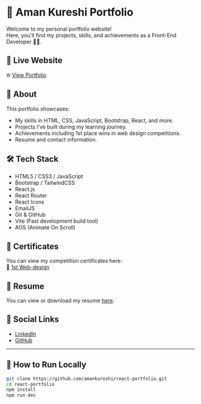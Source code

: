 # 💼 Aman Kureshi Portfolio

Welcome to my personal portfolio website!  
Here, you'll find my projects, skills, and achievements as a Front-End Developer 👨‍💻.

## 🚀 Live Website

🌐 [View Portfolio](https://amankureshi.vercel.app/)

## 📌 About

This portfolio showcases:

- My skills in HTML, CSS, JavaScript, Bootstrap, React, and more.
- Projects I’ve built during my learning journey.
- Achievements including 1st place wins in web design competitions.
- Resume and contact information.

## 🛠️ Tech Stack

- HTML5 / CSS3 / JavaScript
- Bootstrap / TailwindCSS
- React.js
- React Router
- React Icons
- EmailJS
- Git & GitHub
- Vite (Fast development build tool)
- AOS (Animate On Scroll)

## 🔗 Certificates

You can view my competition certificates here:  
📂 [1st Web-design](https://drive.google.com/drive/folders/199jgstGOC2N0tlEhWH2CYvhw21M4c-04?usp=sharing)

## 📃 Resume

You can view or download my resume [here](./src/assets/aman-resume.pdf).

## 🔗 Social Links

- [LinkedIn](linkedin.com/in/aman-kureshi/)
- [GitHub](https://github.com/amankureshi)

---

## 📂 How to Run Locally

```bash
git clone https://github.com/amankureshi/react-portfolio.git
cd react-portfolio
npm install
npm run dev
```
